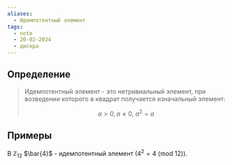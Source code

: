 ```yaml
---
aliases:
  - Идемпотентный элемент
tags:
  - note
  - 20-02-2024
  - дискра
---
```


## Определение

> Идемпотентный элемент - это нетривиальный элемент, при возведении которого в квадрат получается изначальный элемент:
> 
> $$a > 0, a \neq 0, \ a^{2} = a$$

## Примеры

В $\mathbb{Z}_{12}$ $\bar{4}$ - идемпотентный элемент ($4^{2} = 4 \ (\text{mod} \ 12)$).